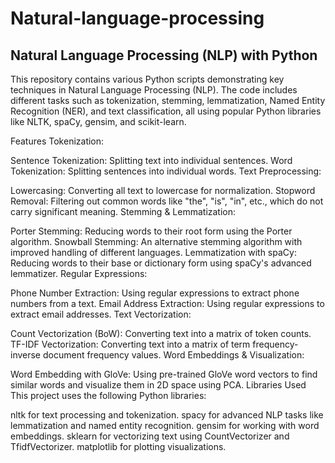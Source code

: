 #    **Natural-language-processing**
## Natural Language Processing (NLP) with Python
This repository contains various Python scripts demonstrating key techniques in Natural Language Processing (NLP). The code includes different tasks such as tokenization, stemming, lemmatization, Named Entity Recognition (NER), and text classification, all using popular Python libraries like NLTK, spaCy, gensim, and scikit-learn.

Features
Tokenization:

Sentence Tokenization: Splitting text into individual sentences.
Word Tokenization: Splitting sentences into individual words.
Text Preprocessing:

Lowercasing: Converting all text to lowercase for normalization.
Stopword Removal: Filtering out common words like "the", "is", "in", etc., which do not carry significant meaning.
Stemming & Lemmatization:

Porter Stemming: Reducing words to their root form using the Porter algorithm.
Snowball Stemming: An alternative stemming algorithm with improved handling of different languages.
Lemmatization with spaCy: Reducing words to their base or dictionary form using spaCy's advanced lemmatizer.
Regular Expressions:

Phone Number Extraction: Using regular expressions to extract phone numbers from a text.
Email Address Extraction: Using regular expressions to extract email addresses.
Text Vectorization:

Count Vectorization (BoW): Converting text into a matrix of token counts.
TF-IDF Vectorization: Converting text into a matrix of term frequency-inverse document frequency values.
Word Embeddings & Visualization:

Word Embedding with GloVe: Using pre-trained GloVe word vectors to find similar words and visualize them in 2D space using PCA.
Libraries Used
This project uses the following Python libraries:

nltk for text processing and tokenization.
spacy for advanced NLP tasks like lemmatization and named entity recognition.
gensim for working with word embeddings.
sklearn for vectorizing text using CountVectorizer and TfidfVectorizer.
matplotlib for plotting visualizations.
